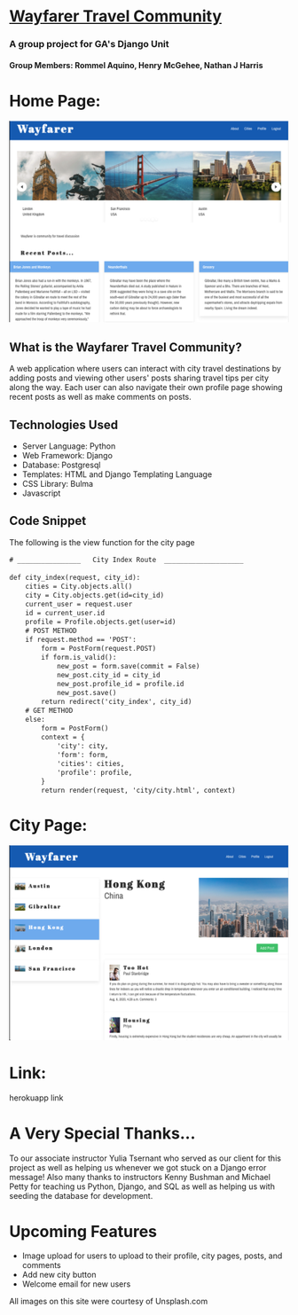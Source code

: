 [Wayfarer Travel Community](https://wayfarer-rhn-sei12.herokuapp.com/)
==============================================================

### A group project for GA's Django Unit
#### Group Members: Rommel Aquino, Henry McGehee, Nathan J Harris


Home Page:
==============================================================
![Home Page](/images/wayfarer-homepage.png)


What is the Wayfarer Travel Community?  
--------------------------------------
A web application where users can interact with city travel destinations by adding posts and viewing other users' posts sharing travel tips per city along the way.  Each user can also navigate their own profile page showing recent posts as well as make comments on posts.  

Technologies Used
-----------------
- Server Language: Python
- Web Framework: Django
- Database: Postgresql
- Templates: HTML and Django Templating Language
- CSS Library: Bulma
- Javascript


Code Snippet
-------------
The following is the view function for the city page

```{.python}
# ________________   City Index Route  ____________________

def city_index(request, city_id):
    cities = City.objects.all()
    city = City.objects.get(id=city_id)
    current_user = request.user
    id = current_user.id
    profile = Profile.objects.get(user=id)
    # POST METHOD
    if request.method == 'POST':
        form = PostForm(request.POST)
        if form.is_valid():
            new_post = form.save(commit = False)
            new_post.city_id = city_id
            new_post.profile_id = profile.id
            new_post.save()
        return redirect('city_index', city_id)
    # GET METHOD
    else:
        form = PostForm()
        context = {
            'city': city,
            'form': form,
            'cities': cities,
            'profile': profile,
        }
        return render(request, 'city/city.html', context)
```

City Page:
==============================================================
![City Page](/images/city-page.png)


Link: 
======
herokuapp link

A Very Special Thanks...
========================
To our associate instructor Yulia Tsernant who served as our client for this project as well as helping us whenever we got stuck on a Django error message!  Also many thanks to instructors Kenny Bushman and Michael Petty for teaching us Python, Django, and SQL as well as helping us with seeding the database for development.  

Upcoming Features
=================
- Image upload for users to upload to their profile, city pages, posts, and comments
- Add new city button
- Welcome email for new users

All images on this site were courtesy of Unsplash.com
